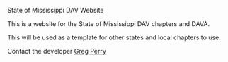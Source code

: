State of Mississippi DAV Website

This is a website for the State of Mississippi DAV chapters and DAVA.

This will be used as a template for other states and local chapters to use.

Contact the developer <a href="mailto:chizy2@gmail.com">Greg Perry</a>